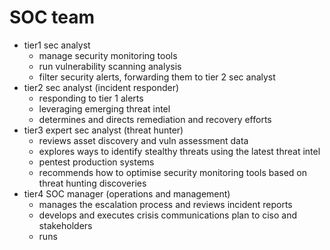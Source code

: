 # SOC team

-	tier1 sec analyst
	-	manage security monitoring tools
	-	run vulnerability scanning analysis
	-	filter security alerts, forwarding them to tier 2 sec analyst
-	tier2 sec analyst (incident responder)
	-	responding to tier 1 alerts
	-	leveraging emerging threat intel
	-	determines and directs remediation and recovery efforts
-	tier3 expert sec analyst (threat hunter)
	-	reviews asset discovery and vuln assessment data
	-	explores ways to identify stealthy threats using the latest threat intel
	-	pentest production systems
	-	recommends how to optimise security monitoring tools based on threat hunting discoveries
-	tier4 SOC manager (operations and management)
	-	manages the escalation process and reviews incident reports
	-	develops and executes crisis communications plan to ciso and stakeholders
	-	runs